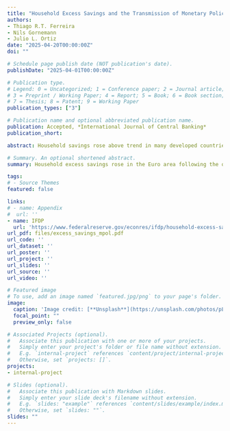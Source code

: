 ```yaml
---
title: "Household Excess Savings and the Transmission of Monetary Policy"
authors:
- Thiago R.T. Ferreira
- Nils Gornemann
- Julio L. Ortiz
date: "2025-04-20T00:00:00Z"
doi: ""

# Schedule page publish date (NOT publication's date).
publishDate: "2025-04-01T00:00:00Z"

# Publication type.
# Legend: 0 = Uncategorized; 1 = Conference paper; 2 = Journal article;
# 3 = Preprint / Working Paper; 4 = Report; 5 = Book; 6 = Book section;
# 7 = Thesis; 8 = Patent; 9 = Working Paper
publication_types: ["3"]

# Publication name and optional abbreviated publication name.
publication: Accepted, *International Journal of Central Banking*
publication_short: 

abstract: Household savings rose above trend in many developed countries after the onset of COVID-19. Given its link to aggregate consumption, the presence of these ``excess savings’’ has raised questions about their implications for the transmission of monetary policy. Using a panel of euro-area economies and high-frequency monetary policy shocks, we document that household excess savings dampen the effects of monetary policy on economic activity and inflation, especially during the pandemic period. To rationalize our empirical findings, we build a New Keynesian model in which households use savings to self-insure against counter-cyclical unemployment and consumption risk.

# Summary. An optional shortened abstract.
summary: Household excess savings rose in the Euro area following the onset of the COVID-19 pandemic. We show that the presence of these excess savings dampens the transmission of monetary policy.

tags:
# - Source Themes
featured: false

links:
# - name: Appendix
#  url: ''
- name: IFDP 
  url: 'https://www.federalreserve.gov/econres/ifdp/household-excess-savings-and-the-transmission-of-monetary-policy.htm'
url_pdf: files/excess_savings_mpol.pdf
url_code: ''
url_dataset: ''
url_poster: ''
url_project: ''
url_slides: ''
url_source: ''
url_video: ''

# Featured image
# To use, add an image named `featured.jpg/png` to your page's folder. 
image:
  caption: 'Image credit: [**Unsplash**](https://unsplash.com/photos/pLCdAaMFLTE)'
  focal_point: ""
  preview_only: false

# Associated Projects (optional).
#   Associate this publication with one or more of your projects.
#   Simply enter your project's folder or file name without extension.
#   E.g. `internal-project` references `content/project/internal-project/index.md`.
#   Otherwise, set `projects: []`.
projects:
- internal-project

# Slides (optional).
#   Associate this publication with Markdown slides.
#   Simply enter your slide deck's filename without extension.
#   E.g. `slides: "example"` references `content/slides/example/index.md`.
#   Otherwise, set `slides: ""`.
slides: ""
---
```


